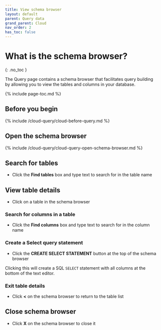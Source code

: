 ```yaml
---
title: View schema browser
layout: default
parent: Query data
grand_parent: Cloud
nav_order: 2
has_toc: false
---
```

# What is the schema browser?
{: .no_toc }

The Query page contains a schema browser that facilitates query building by allowing you to view the tables and columns in your database.

{% include page-toc.md %}

## Before you begin

{% include /cloud-query/cloud-before-query.md %}

## Open the schema browser

{% include /cloud-query/cloud-query-open-schema-browser.md %}

## Search for tables

* Click the **Find tables** box and type text to search for in the table name

## View table details

* Click on a table in the schema browser

### Search for columns in a table

* Click the **Find columns** box and type text to search for in the column name

### Create a Select query statement

* Click the **CREATE SELECT STATEMENT** button at the top of the schema browser

Clicking this will create a SQL `SELECT` statement with all columns at the bottom of the text editor.

### Exit table details

* Click **<** on the schema browser to return to the table list

## Close schema browser

* Click **X** on the schema browser to close it